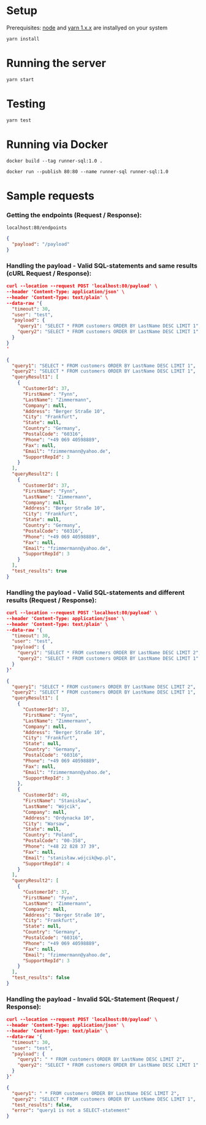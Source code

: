 # Setup

Prerequisites: [node](https://nodejs.org/en/) and [yarn 1.x.x](https://classic.yarnpkg.com/lang/en/) are installyed on your system

```
yarn install
```

# Running the server

```
yarn start
```

# Testing

```
yarn test
```

# Running via Docker

```
docker build --tag runner-sql:1.0 .
```

```
docker run --publish 80:80 --name runner-sql runner-sql:1.0
```

# Sample requests

### Getting the endpoints (Request / Response):

```
localhost:80/endpoints
```

```json
{
  "payload": "/payload"
}
```

### Handling the payload - Valid SQL-statements and same results (cURL Request / Response):

```json
curl --location --request POST 'localhost:80/payload' \
--header 'Content-Type: application/json' \
--header 'Content-Type: text/plain' \
--data-raw '{
  "timeout": 30,
  "user": "test",
  "payload": {
    "query1": "SELECT * FROM customers ORDER BY LastName DESC LIMIT 1",
    "query2": "SELECT * FROM customers ORDER BY LastName DESC LIMIT 1"
  }
}
'
```

```json
{
  "query1": "SELECT * FROM customers ORDER BY LastName DESC LIMIT 1",
  "query2": "SELECT * FROM customers ORDER BY LastName DESC LIMIT 1",
  "queryResult1": [
    {
      "CustomerId": 37,
      "FirstName": "Fynn",
      "LastName": "Zimmermann",
      "Company": null,
      "Address": "Berger Straße 10",
      "City": "Frankfurt",
      "State": null,
      "Country": "Germany",
      "PostalCode": "60316",
      "Phone": "+49 069 40598889",
      "Fax": null,
      "Email": "fzimmermann@yahoo.de",
      "SupportRepId": 3
    }
  ],
  "queryResult2": [
    {
      "CustomerId": 37,
      "FirstName": "Fynn",
      "LastName": "Zimmermann",
      "Company": null,
      "Address": "Berger Straße 10",
      "City": "Frankfurt",
      "State": null,
      "Country": "Germany",
      "PostalCode": "60316",
      "Phone": "+49 069 40598889",
      "Fax": null,
      "Email": "fzimmermann@yahoo.de",
      "SupportRepId": 3
    }
  ],
  "test_results": true
}
```

### Handling the payload - Valid SQL-statements and different results (Request / Response):

```json
curl --location --request POST 'localhost:80/payload' \
--header 'Content-Type: application/json' \
--header 'Content-Type: text/plain' \
--data-raw '{
  "timeout": 30,
  "user": "test",
  "payload": {
    "query1": "SELECT * FROM customers ORDER BY LastName DESC LIMIT 2",
    "query2": "SELECT * FROM customers ORDER BY LastName DESC LIMIT 1"
  }
}'
```

```json
{
  "query1": "SELECT * FROM customers ORDER BY LastName DESC LIMIT 2",
  "query2": "SELECT * FROM customers ORDER BY LastName DESC LIMIT 1",
  "queryResult1": [
    {
      "CustomerId": 37,
      "FirstName": "Fynn",
      "LastName": "Zimmermann",
      "Company": null,
      "Address": "Berger Straße 10",
      "City": "Frankfurt",
      "State": null,
      "Country": "Germany",
      "PostalCode": "60316",
      "Phone": "+49 069 40598889",
      "Fax": null,
      "Email": "fzimmermann@yahoo.de",
      "SupportRepId": 3
    },
    {
      "CustomerId": 49,
      "FirstName": "Stanisław",
      "LastName": "Wójcik",
      "Company": null,
      "Address": "Ordynacka 10",
      "City": "Warsaw",
      "State": null,
      "Country": "Poland",
      "PostalCode": "00-358",
      "Phone": "+48 22 828 37 39",
      "Fax": null,
      "Email": "stanisław.wójcik@wp.pl",
      "SupportRepId": 4
    }
  ],
  "queryResult2": [
    {
      "CustomerId": 37,
      "FirstName": "Fynn",
      "LastName": "Zimmermann",
      "Company": null,
      "Address": "Berger Straße 10",
      "City": "Frankfurt",
      "State": null,
      "Country": "Germany",
      "PostalCode": "60316",
      "Phone": "+49 069 40598889",
      "Fax": null,
      "Email": "fzimmermann@yahoo.de",
      "SupportRepId": 3
    }
  ],
  "test_results": false
}
```

### Handling the payload - Invalid SQL-Statement (Request / Response):

```json
curl --location --request POST 'localhost:80/payload' \
--header 'Content-Type: application/json' \
--header 'Content-Type: text/plain' \
--data-raw '{
  "timeout": 30,
  "user": "test",
  "payload": {
    "query1": " * FROM customers ORDER BY LastName DESC LIMIT 2",
    "query2": "SELECT * FROM customers ORDER BY LastName DESC LIMIT 1"
  }
}'
```

```json
{
  "query1": " * FROM customers ORDER BY LastName DESC LIMIT 2",
  "query2": "SELECT * FROM customers ORDER BY LastName DESC LIMIT 1",
  "test_results": false,
  "error": "query1 is not a SELECT-statement"
}
```
